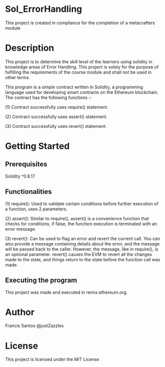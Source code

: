 # Sol_ErrorHandling
This project is created in compliance for the completion of a metacrafters module
# Description
This project is to determine the skill level of the learners using solidity in knowledge areas of Error Handling. This project is solely for the purpose of fulfilling the requirements of the course module and shall not be used in other terms.

This program is a simple contract written in Solidity, a programming language used for developing smart contracts on the Ethereum blockchain. The contract has the following functions :-

(1) Contract successfully uses require() statement.

(2) Contract successfully uses assert() statement.

(3) Contract successfully uses revert() statement.

# Getting Started
## Prerequisites
Solidity ^0.8.17
## Functionalities
(1) require(): Used to validate certain conditions before further execution of a function, uses 2 parameters.

(2) assert(): Similar to require(), assert() is a convenience function that checks for conditions, if false, the function execution is terminated with an error message.

(3) revert(): Can be used to flag an error and revert the current call. You can also provide a message containing details about the error, and the message will be passed back to the caller. However, the message, like in require(), is an optional parameter. revert() causes the EVM to revert all the changes made to the state, and things return to the state before the function call was made.
## Executing the program
This project was made and executed in remix.ethereum.org.
# Author
Francis Santos
@justZazzles
# License
This project is licensed under the MIT License 
